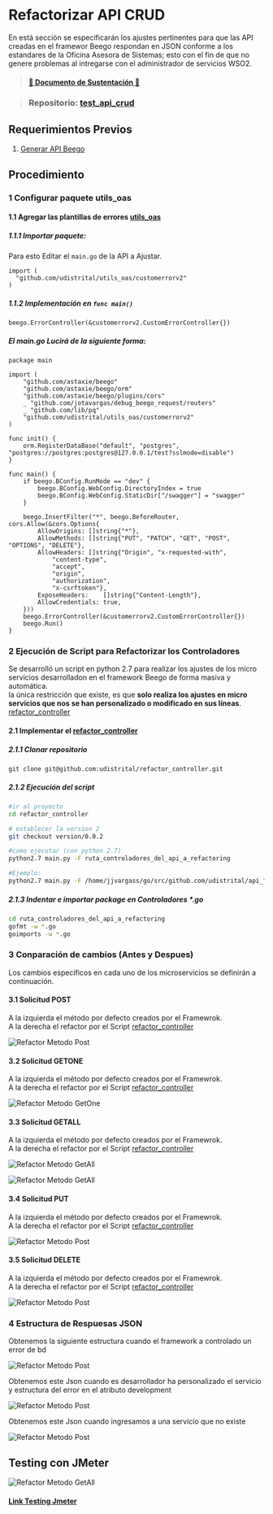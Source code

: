 # Refactorizar API CRUD

En está sección se especificarán los ajustes pertinentes para que las API creadas en el framewor Beego respondan en JSON conforme a los estandares de la Oficina Asesora de Sistemas; esto con el fin de que no genere problemas al intregarse con el administrador de servicios WSO2.

>#### [:book: Documento de Sustentación :book:](https://docs.google.com/document/d/1wxf8QB-qZ3c5H2irR6kV6SoVQMw5LNNkp3aFLo9nooI/edit?usp=sharing)

> ### **Repositorio:** [test_api_crud](https://github.com/udistrital/test_api_crud)

## Requerimientos Previos
1. [Generar API Beego](generar_api.md)


## Procedimiento

### 1 Configurar paquete utils_oas

#### 1.1 Agregar las plantillas de errores [utils_oas](https://github.com/udistrital/utils_oas)

##### 1.1.1 Importar paquete:
Para esto Editar el `main.go` de la API a Ajustar.
```golang
import (
  "github.com/udistrital/utils_oas/customerrorv2"
)
```
##### 1.1.2 Implementación en `func main()`
```golang
beego.ErrorController(&customerrorv2.CustomErrorController{})
```

##### El **main.go** Lucirá de la siguiente forma:
```golang
package main

import (
    "github.com/astaxie/beego"
    "github.com/astaxie/beego/orm"
    "github.com/astaxie/beego/plugins/cors"
    _ "github.com/jotavargas/debug_beego_request/routers"
    _ "github.com/lib/pq"
    "github.com/udistrital/utils_oas/customerrorv2"
)

func init() {
    orm.RegisterDataBase("default", "postgres", "postgres://postgres:postgres@127.0.0.1/test?sslmode=disable")
}

func main() {
    if beego.BConfig.RunMode == "dev" {
        beego.BConfig.WebConfig.DirectoryIndex = true
        beego.BConfig.WebConfig.StaticDir["/swagger"] = "swagger"
    }

    beego.InsertFilter("*", beego.BeforeRouter, cors.Allow(&cors.Options{
        AllowOrigins: []string{"*"},
        AllowMethods: []string{"PUT", "PATCH", "GET", "POST", "OPTIONS", "DELETE"},
        AllowHeaders: []string{"Origin", "x-requested-with",
            "content-type",
            "accept",
            "origin",
            "authorization",
            "x-csrftoken"},
        ExposeHeaders:    []string{"Content-Length"},
        AllowCredentials: true,
    }))
    beego.ErrorController(&customerrorv2.CustomErrorController{})
    beego.Run()
}
```

### 2 Ejecución de Script para Refactorizar los Controladores
Se desarrolló un script en python 2.7 para realizar los ajustes de los micro servicios desarrolladon en el framework Beego de forma masiva y automática.   
la única restricción que existe, es que **solo realiza los ajustes en micro servicios que nos se han personalizado o modificado en sus líneas**. [refactor_controller](https://github.com/udistrital/refactor_controller)

#### 2.1 Implementar el [refactor_controller](https://github.com/udistrital/refactor_controller)

##### 2.1.1  Clonar repositorio
```golang
git clone git@github.com:udistrital/refactor_controller.git
```
##### 2.1.2 Ejecución del script
```bash
#ir al proyecto
cd refactor_controller

# establecer la version 2
git checkout version/0.0.2

#como ejecutar (con python 2.7)
python2.7 main.py -F ruta_controladores_del_api_a_refactoring

#Ejemplo:
python2.7 main.py -F /home/jjvargass/go/src/github.com/udistrital/api_financiera/controllers
```
##### 2.1.3 Indentar e importar package en Controladores *.go
```bash
cd ruta_controladores_del_api_a_refactoring
gofmt -w *.go
goimports -w *.go
```

### 3 Conparación de cambios (Antes y Despues)
Los cambios específicos en cada uno de los microservicios se definirán a continuación.

#### 3.1 Solicitud POST
A la izquierda el método por defecto creados por el Framewrok.   
A la derecha el refactor por el Script [refactor_controller](https://github.com/udistrital/refactor_controller)

![Refactor Metodo Post](/generacion_de_apis/img/post.png)


#### 3.2 Solicitud GETONE
A la izquierda el método por defecto creados por el Framewrok.   
A la derecha el refactor por el Script [refactor_controller](https://github.com/udistrital/refactor_controller)

![Refactor Metodo GetOne](/generacion_de_apis/img/getone.png)


#### 3.3 Solicitud GETALL
A la izquierda el método por defecto creados por el Framewrok.   
A la derecha el refactor por el Script [refactor_controller](https://github.com/udistrital/refactor_controller)

![Refactor Metodo GetAll](/generacion_de_apis/img/getall1.png)

![Refactor Metodo GetAll](/generacion_de_apis/img/getall2.png)

#### 3.4 Solicitud PUT
A la izquierda el método por defecto creados por el Framewrok.   
A la derecha el refactor por el Script [refactor_controller](https://github.com/udistrital/refactor_controller)

![Refactor Metodo Post](/generacion_de_apis/img/put.png)

#### 3.5 Solicitud DELETE
A la izquierda el método por defecto creados por el Framewrok.   
A la derecha el refactor por el Script [refactor_controller](https://github.com/udistrital/refactor_controller)

![Refactor Metodo Post](/generacion_de_apis/img/delete.png)

### 4 Estructura de Respuesas JSON
Obtenemos la siguiente estructura cuando el framework a controlado un error de bd

![Refactor Metodo Post](/generacion_de_apis/img/json01.png)

Obtenemos este Json cuando es desarrollador ha personalizado el servicio y estructura del error en el atributo development

![Refactor Metodo Post](/generacion_de_apis/img/json02.png)

Obtenemos este Json cuando ingresamos a una servicio  que no existe

![Refactor Metodo Post](/generacion_de_apis/img/json03.png)


## Testing con JMeter

![Refactor Metodo GetAll](/generacion_de_apis/img/test_01.png)

#### [Link Testing Jmeter](/generacion_de_apis/src/beegoTodasLasSolicitudes.jmx)
